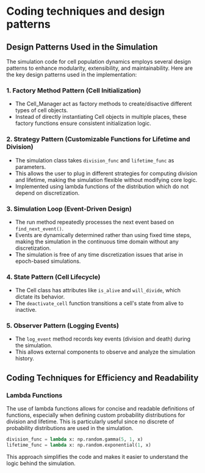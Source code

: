 # Coding techniques and design patterns

## Design Patterns Used in the Simulation

The simulation code for cell population dynamics employs several design patterns to enhance modularity, extensibility, and maintainability. Here are the key design patterns used in the implementation:

### 1. Factory Method Pattern (Cell Initialization)
- The Cell_Manager act as factory methods to create/disactive different types of cell objects.
- Instead of directly instantiating Cell objects in multiple places, these factory functions ensure consistent initialization logic.
### 2. Strategy Pattern (Customizable Functions for Lifetime and Division)
- The simulation class takes `division_func` and `lifetime_func` as parameters.
- This allows the user to plug in different strategies for computing division and lifetime, making the simulation flexible without modifying core logic.
- Implemented using lambda functions of the distribution which do not depend on discretization.
### 3. Simulation Loop (Event-Driven Design)
- The run method repeatedly processes the next event based on `find_next_event()`.
- Events are dynamically determined rather than using fixed time steps, making the simulation in the continuous time domain without any discretization.
- The simulation is free of any time discretization issues that arise in epoch-based simulations.
### 4. State Pattern (Cell Lifecycle)
- The Cell class has attributes like `is_alive` and `will_divide`, which dictate its behavior.
- The `deactivate_cell` function transitions a cell's state from alive to inactive.
### 5. Observer Pattern (Logging Events)
- The `log_event` method records key events (division and death) during the simulation.
- This allows external components to observe and analyze the simulation history.

## Coding Techniques for Efficiency and Readability

### Lambda Functions
The use of lambda functions allows for concise and readable definitions of functions, especially when defining custom probability distributions for division and lifetime.
This is particularly useful since no discrete of probability distributions are used in the simulation.

```python
division_func = lambda x: np.random.gamma(5, 1, x)
lifetime_func = lambda x: np.random.exponential(1, x)
```

This approach simplifies the code and makes it easier to understand the logic behind the simulation.